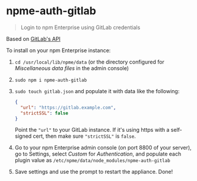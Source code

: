 # npme-auth-gitlab

> Login to npm Enterprise using GitLab credentials

Based on [GitLab's API](https://github.com/gitlabhq/gitlabhq/tree/master/doc/api)

To install on your npm Enterprise instance:

1. `cd /usr/local/lib/npme/data` (or the directory configured for _Miscellaneous data files_ in the admin console)

2. `sudo npm i npme-auth-gitlab`

3. `sudo touch gitlab.json` and populate it with data like the following:

    ```json
    {
      "url": "https://gitlab.example.com",
      "strictSSL": false
    }
    ```

    Point the `"url"` to your GitLab instance. If it's using https with a self-signed cert, then make sure `"strictSSL"` is `false`.

4. Go to your npm Enterprise admin console (on port 8800 of your server), go to Settings, select _Custom_ for _Authentication_, and populate each plugin value as `/etc/npme/data/node_modules/npme-auth-gitlab`

5. Save settings and use the prompt to restart the appliance. Done!
